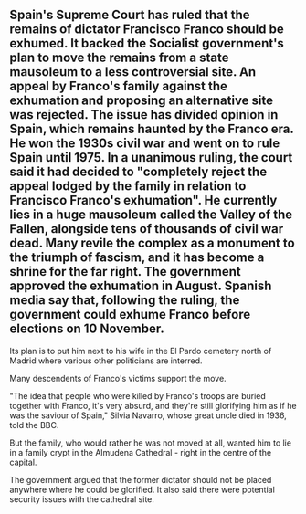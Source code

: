 ## Spain's Supreme Court has ruled that the remains of dictator Francisco Franco should be exhumed. It backed the Socialist government's plan to move the remains from a state mausoleum to a less controversial site. An appeal by Franco's family against the exhumation and proposing an alternative site was rejected. The issue has divided opinion in Spain, which remains haunted by the Franco era. He won the 1930s civil war and went on to rule Spain until 1975. In a unanimous ruling, the court said it had decided to "completely reject the appeal lodged by the family in relation to Francisco Franco's exhumation". He currently lies in a huge mausoleum called the Valley of the Fallen, alongside tens of thousands of civil war dead. Many revile the complex as a monument to the triumph of fascism, and it has become a shrine for the far right. The government approved the exhumation in August. Spanish media say that, following the ruling, the government could exhume Franco before elections on 10 November.

Its plan is to put him next to his wife in the El Pardo cemetery north of Madrid where various other politicians are interred.

Many descendents of Franco's victims support the move.

"The idea that people who were killed by Franco's troops are buried together with Franco, it's very absurd, and they're still glorifying him as if he was the saviour of Spain," Silvia Navarro, whose great uncle died in 1936, told the BBC.

But the family, who would rather he was not moved at all, wanted him to lie in a family crypt in the Almudena Cathedral - right in the centre of the capital.

The government argued that the former dictator should not be placed anywhere where he could be glorified. It also said there were potential security issues with the cathedral site.
